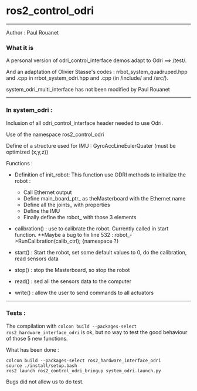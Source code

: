 # ros2_control_odri
----------------------

Author : Paul Rouanet

### What it is

A personal version of odri_control_interface demos adapt to Odri ==> /test/.

And an adaptation of Olivier Stasse's codes : rrbot_system_quadruped.hpp and .cpp in rrbot_system_odri.hpp and .cpp (in /include/ and /src/).

system_odri_multi_interface has not been modified by Paul Rouanet

----------------------

### In system_odri :

Inclusion of all odri_control_interface header needed to use Odri.

Use of the namespace ros2_control_odri

Define of a structure used for IMU : GyroAccLineEulerQuater (must be optimized (x,y,z))


Functions :
   - Definition of init_robot: This function use ODRI methods to initialize the robot :
      - Call Ethernet output
      - Define main_board_ptr_ as theMasterboard with the Ethernet name
      - Define all the joints_ with properties
      - Define the IMU
      - Finally define the robot_ with those 3 elements

   - calibration() : use to calibrate the robot. Currently called in start function. **Maybe a bug to fix line 532 :  robot_->RunCalibration(calib_ctrl); {namespace ?}

   - start() : Start the robot, set some default values to 0, do the calibration, read sensors data

   - stop() : stop the Masterboard, so stop the robot

   - read() : sed all the sensors data to the computer

   - write() : allow the user to send commands to all actuators


----------------------

### Tests :

The compilation with ```colcon build --packages-select ros2_hardware_interface_odri``` is ok, but no way to test the good behaviour of those 5 new functions.

What has been done :

```
colcon build --packages-select ros2_hardware_interface_odri
source ./install/setup.bash
ros2 launch ros2_control_odri_bringup system_odri.launch.py
```

Bugs did not allow us to do test.

